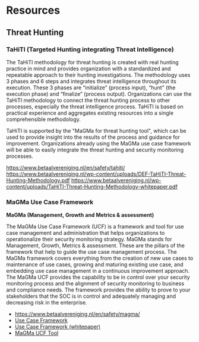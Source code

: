 # Resources

## Threat Hunting

### TaHiTI (Targeted Hunting integrating Threat Intelligence)

The TaHiTI methodology for threat hunting is created with real hunting practice in mind and provides organization with a standardized and repeatable approach to their hunting investigations. The methodology uses 3 phases and 6 steps and integrates threat intelligence throughout its execution. These 3 phases are “initialize” (process input), “hunt” (the execution phase) and “finalize” (process output). Organizations can use the TaHiTI methodology to connect the threat hunting process to other processes, especially the threat intelligence process. TaHiTI is based on practical experience and aggregates existing resources into a single comprehensible methodology.

TaHiTI is supported by the "MaGMa for threat hunting tool", which can be used to provide insight into the results of the process and guidance for improvement. Organizations already using the MaGMa use case framework will be able to easily integrate the threat hunting and security monitoring processes.

https://www.betaalvereniging.nl/en/safety/tahiti/
https://www.betaalvereniging.nl/wp-content/uploads/DEF-TaHiTI-Threat-Hunting-Methodology.pdf
https://www.betaalvereniging.nl/wp-content/uploads/TaHiTI-Threat-Hunting-Methodology-whitepaper.pdf

### MaGMa Use Case Framework

**MaGMa (Management, Growth and Metrics & assessment)**

The MaGMa Use Case Framework (UCF) is a framework and tool for use case management and administration that helps organizations to operationalize their security monitoring strategy. MaGMa stands for Management, Growth, Metrics & assessment. These are the pillars of the framework that help to guide the use case management process. The MaGMa framework covers everything from the creation of new use cases to maintenance of use cases, growing and maturing existing use case, and embedding use case management in a continuous improvement approach. The MaGMa UCF provides the capability to be in control over your security monitoring process and the alignment of security monitoring to business and compliance needs. The framework provides the ability to prove to your stakeholders that the SOC is in control and adequately managing and decreasing risk in the enterprise.

- https://www.betaalvereniging.nl/en/safety/magma/
- [Use Case Framework](https://www.betaalvereniging.nl/wp-content/uploads/FI-ISAC-Use-Case-Framework-Full-Documentation.pdf)
- [Use Case Framework (whitepaper)](https://www.betaalvereniging.nl/wp-content/uploads/FI-ISAC-use-case-framework-verkorte-versie.pdf)
- [MaGMa UCF Tool](https://www.betaalvereniging.nl/wp-content/uploads/Magma-UCF-Tool.xlsx)
